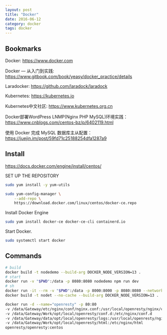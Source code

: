 ```yaml
---
layout: post
title: "Docker"
date: 2016-06-12
category: docker
tags: docker
---
```


## Bookmarks

Docker: https://www.docker.com

Docker — 从入门到实践: https://www.gitbook.com/book/yeasy/docker_practice/details

Laradocker: https://github.com/laradock/laradock

Kubernetes: https://kubernetes.io

Kubernetes中文社区: https://www.kubernetes.org.cn

Docker部署WordPress LNMP(Nginx PHP MySQL)环境实践：https://www.cnblogs.com/centos-bz/p/6402119.html

使用 Docker 完成 MySQL 数据库主从配置：https://juejin.im/post/59fd71c25188254dfa1287a9

## Install

https://docs.docker.com/engine/install/centos/

SET UP THE REPOSITORY

```bash
sudo yum install -y yum-utils

sudo yum-config-manager \
    --add-repo \
    https://download.docker.com/linux/centos/docker-ce.repo

```

Install Docker Engine

```bash
sudo yum install docker-ce docker-ce-cli containerd.io
```

Start Docker.

```bash
sudo systemctl start docker
```

## Commands

```bash
# build
docker build -t nodedemo --build-arg DOCKER_NODE_VERSION=13 .
# start
docker run -v "$PWD":/data -p 8080:8080 nodedemo npm run dev
# sh
docker run -it --rm -v "$PWD":/data -p 8000:8000 -p 8080:8080 --network docker-php_frontend nodet sh
docker build -t nodet --no-cache --build-arg DOCKER_NODE_VERSION=13 .

docker run -d --name="openresty" -p 80:80
-v /data/Gateway/etc/nginx/conf/nginx.conf:/usr/local/openresty/nginx/conf/nginx.conf:ro
-v /data/Gateway/Work/opt/local/openresty/conf.d:/etc/nginx/conf.d
-v /data/Gateway/data/opt/local/openresty/logs:/usr/local/openresty/nginx/logs
-v /data/Gateway/Work/opt/local/openresty/html:/etc/nginx/html
openresty/openresty:centos

```

